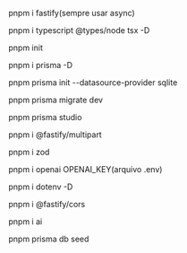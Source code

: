 pnpm i fastify(sempre usar async)

pnpm i typescript @types/node tsx -D

pnpm init

pnpm i prisma -D

pnpm prisma init --datasource-provider sqlite

pnpm prisma migrate dev

pnpm prisma studio

pnpm i @fastify/multipart

pnpm i zod

pnpm i openai
OPENAI_KEY(arquivo .env)

pnpm i dotenv -D

pnpm i @fastify/cors

pnpm i ai

pnpm prisma db seed